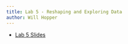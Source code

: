 ```yaml
---
title: Lab 5 - Reshaping and Exploring Data
author: Will Hopper
---
```


* [Lab 5 Slides]({{site.baseurl}}/labs/Reshaping_and_Exploring_Data/Reshaping-and-Exploring-Data.html) 
